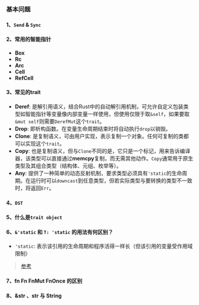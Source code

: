 ### 基本问题

#### 1、`Send` & `Sync`


#### 2、常用的智能指针
* **Box<T>**
* **Rc<T>**
* **Arc<T>**
* **Cell<T>**
* **RefCell<T>**


#### 3、常见的trait
* **Deref**: 是解引用语义，结合Rust中的自动解引用机制，可允许自定义包装类型如智能指针等变量像内部变量一样使用，但使用仅限于取`&self`，如果要取`&mut self`则需要`DerefMut`这个`trait`。
* **Drop**: 即析构函数。在变量生命周期结束时将自动执行`drop`以销毁。
* **Clone**: 是复制语义，可由用户实现，表示复制一个对象。任何可复制的类都可以实现这个`trait`。
* **Copy**: 也是复制语义，但与`Clone`不同的是，它只是一个标记，用来告诉编译器，该类型可以直接通过**memcpy**复制，而无需其他动作。`Copy`通常用于原生类型及其组合类型（结构体、元组、枚举等）。
* **Any**: 提供了一种简单的动态反射机制，要求类型必须具有`'static`的生命周期。在运行时可以`downcast`到任意类型，但若实际类型与要转换的类型不一致时，将返回`Err`。


#### 4、`DST`

#### 5、什么是`trait object`


#### 6、`&'static` 和 `T: 'static` 的用法有何区别？
* `'static`: 表示该引用的生命周期和程序活得一样长（但该引用的变量受作用域限制）
> [参考](https://course.rs/advance/lifetime/static.html)

#### 7、fn Fn FnMut FnOnce 的区别

#### 8、&str 、str 与 String


